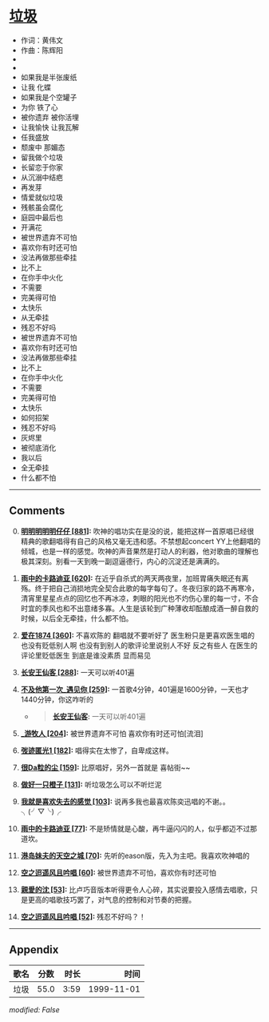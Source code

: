 # [垃圾](https://music.163.com/song?id=26075128)

* 作词：黄伟文
* 作曲：陈辉阳
*
*
* 如果我是半张废纸
* 让我 化蝶
* 如果我是个空罐子
* 为你 铁了心
* 被你遗弃 被你活埋
* 让我愉快 让我瓦解
* 任我盛放
* 颓废中 那媚态
* 留我做个垃圾
* 长留恋于你家
* 从沉溺中结疤
* 再发芽
* 情爱就似垃圾
* 残骸虽会腐化
* 庭园中最后也
* 开满花
* 被世界遗弃不可怕
* 喜欢你有时还可怕
* 没法再做那些牵挂
* 比不上
* 在你手中火化
* 不需要
* 完美得可怕
* 太快乐
* 从无牵挂
* 残忍不好吗
* 被世界遗弃不可怕
* 喜欢你有时还可怕
* 没法再做那些牵挂
* 比不上
* 在你手中火化
* 不需要
* 完美得可怕
* 太快乐
* 如何招架
* 残忍不好吗
* 灰烬里
* 被彻底消化
* 我以后
* 全无牵挂
* 什么都不怕


---

## Comments
0. **[明明明明明仔仔 \[881\]](https://music.163.com/#/user/home?id=87115):** 吹神的唱功实在是没的说，能把这样一首原唱已经很精典的歌翻唱得有自己的风格又毫无违和感。不禁想起concert YY上他翻唱的倾城，也是一样的感觉。吹神的声音果然是打动人的利器，他对歌曲的理解也极其深刻。别看一天到晚一副逗逼德行，内心的沉淀还是满满的。

1. **[雨中的卡路迪亚 \[620\]](https://music.163.com/#/user/home?id=9673765):** 在近乎自杀式的两天两夜里，加班胃痛失眠还有离殇。终于把自己消损地完全契合此歌的每字每句了。冬夜归家的路不再寒冷，清宵里星星点点的回忆也不再冰凉，刺眼的阳光也不灼伤心里的每一寸，不合时宜的季风也和不出意绪多寡。人生是该轮到广种薄收却酝酿成酒一醉自救的时候，以后全无牵挂，什么都不怕。

2. **[爱在1874 \[360\]](https://music.163.com/#/user/home?id=61344888):** 不喜欢陈的 翻唱就不要听好了 医生粉只是更喜欢医生唱的  也没有贬低别人啊 也没有到别人的歌评论里说别人不好  反之有些人  在医生的评论里贬低医生  到底是谁没素质  显而易见

3. **[长安王仙客 \[288\]](https://music.163.com/#/user/home?id=9628321):** 一天可以听401遍

4. **[不及他第一次_遇见你 \[259\]](https://music.163.com/#/user/home?id=59951805):** 一首歌4分钟，401遍是1600分钟，一天也才1440分钟，你这咋听的
	* > **[长安王仙客](https://music.163.com/#/user/home?id=9628321):** 一天可以听401遍

5. **[_游牧人 \[204\]](https://music.163.com/#/user/home?id=33437935):** 被世界遗弃不可怕 喜欢你有时还可怕[流泪]

6. **[弢迹匿光1 \[182\]](https://music.163.com/#/user/home?id=76056722):** 唱得实在太惨了，自卑成这样。

7. **[很Da粒的尘 \[159\]](https://music.163.com/#/user/home?id=2142782):** 比原唱好，另外一首就是 喜帖街~~

8. **[做好一只橙子 \[131\]](https://music.163.com/#/user/home?id=36636740):** 听垃圾怎么可以不听烂泥

9. **[我就是喜欢失去的感觉 \[103\]](https://music.163.com/#/user/home?id=38175676):** 说再多我也最喜欢陈奕迅唱的不谢。。╮(╯▽╰)╭

10. **[雨中的卡路迪亚 \[77\]](https://music.163.com/#/user/home?id=9673765):** 不是矫情就是心酸，再牛逼闪闪的人，似乎都迈不过那道坎。

11. **[港岛妹夫的天空之城 \[70\]](https://music.163.com/#/user/home?id=39270547):** 先听的eason版，先入为主吧。我喜欢吹神唱的

12. **[空之迢遥风且吟唱 \[60\]](https://music.163.com/#/user/home?id=70960584):** 被世界遗弃不可怕，喜欢你有时还可怕

13. **[親愛的沈 \[53\]](https://music.163.com/#/user/home?id=25558169):** 比卢巧音版本听得更令人心碎，其实说要投入感情去唱歌，只是更高的唱歌技巧罢了，对气息的控制和对节奏的把握。

14. **[空之迢遥风且吟唱 \[52\]](https://music.163.com/#/user/home?id=70960584):** 残忍不好吗？！



---

## Appendix

|歌名|分数|时长|时间|
|:---|:---:|---:|---:|
|垃圾|55.0|3:59|1999-11-01

*modified: False*